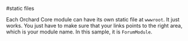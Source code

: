 #static files

Each Orchard Core module can have its own static file at `wwwroot`. It just works. You just have to make sure that your links points to the right area, which is your module name. In this sample, it is `ForumModule`.
